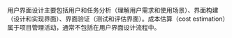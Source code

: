 用户界面设计主要包括用户和任务分析（理解用户需求和使用场景）、界面构建（设计和实现界面）、界面验证（测试和评估界面）。成本估算（cost estimation）属于项目管理活动，通常不包括在用户界面设计流程中。